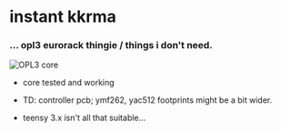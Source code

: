 # instant kkrma


### ... opl3 eurorack thingie / things i don't need.

![OPL3 core](https://c2.staticflickr.com/2/1700/24727139936_40bb427b12_b.jpg)

- core tested and working 

- TD: controller pcb; ymf262, yac512 footprints might be a bit wider.

- teensy 3.x isn't all that suitable...